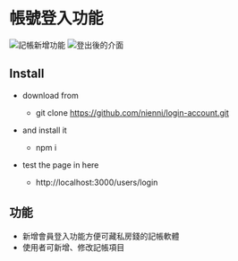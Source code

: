 # 帳號登入功能
![記帳新增功能](https://upload.cc/i1/2019/09/22/VW34Bn.png)
![登出後的介面](https://upload.cc/i1/2019/09/22/CKOXWR.png)

## Install
- download from
  - git clone https://github.com/nienni/login-account.git

- and install it
  - npm i

- test the page in here
  - http://localhost:3000/users/login

## 功能
- 新增會員登入功能方便可藏私房錢的記帳軟體
- 使用者可新增、修改記帳項目
